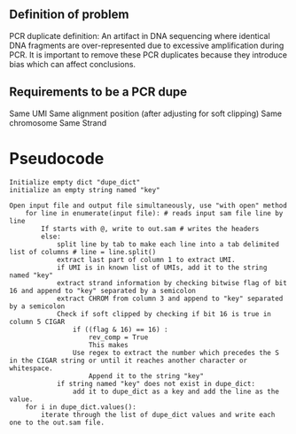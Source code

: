 ## Definition of problem
PCR duplicate definition: An artifact in DNA sequencing where identical DNA fragments are over-represented due to excessive amplification during PCR. It is important to remove these PCR duplicates because they introduce bias which can affect conclusions.
## Requirements to be a PCR dupe
Same UMI
Same alignment position (after adjusting for soft clipping)
Same chromosome
Same Strand
# Pseudocode
```
Initialize empty dict "dupe_dict"
initialize an empty string named "key"

Open input file and output file simultaneously, use "with open" method
	for line in enumerate(input file): # reads input sam file line by line
		If starts with @, write to out.sam # writes the headers
		else:
			split line by tab to make each line into a tab delimited list of columns # line = line.split()
			extract last part of column 1 to extract UMI.
			if UMI is in known list of UMIs, add it to the string named "key"
			extract strand information by checking bitwise flag of bit 16 and append to "key" separated by a semicolon
			extract CHROM from column 3 and append to "key" separated by a semicolon
			Check if soft clipped by checking if bit 16 is true in column 5 CIGAR
				if ((flag & 16) == 16) :
					rev_comp = True
					This makes 
				Use regex to extract the number which precedes the S in the CIGAR string or until it reaches another character or whitespace.
					Append it to the string "key"
			if string named "key" does not exist in dupe_dict:
				add it to dupe_dict as a key and add the line as the value.
	for i in dupe_dict.values(): 
		iterate through the list of dupe_dict values and write each one to the out.sam file.
```
